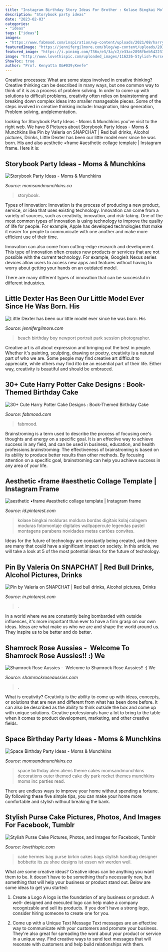 ```yaml
---
title: "Instagram Birthday Story Ideas For Brother : Kolase Bingkai Molduras Moldura Bordas Digitais Kolaj Colagem Moduras Fotomontaje Digitales Wallpapercute Legendas Pastel Montagens Parabens Novidades Metas Cartões Convites"
description: "Storybook party ideas"
date: "2023-02-03"
categories:
- "ideas"
tags: ["ideas"]
images:
- "https://www.fabmood.com/inspiration/wp-content/uploads/2021/08/harry-potter-cake-10-370x657.jpg"
featuredImage: "https://jennifergilmore.com/blog/wp-content/uploads/2014/10/gilmore_studios_family_portrait_photo_at_the_park_rustic_woods_balloons_colorful_outfit_newport_beach_orange_county_2_year_old_boy_toddler_blog_03.jpg"
featured_image: "https://i.pinimg.com/736x/e3/3a/c2/e33ac2898fbeb542231c67df3918ee8c.jpg"
image: "http://www.lovethispic.com/uploaded_images/116226-Stylish-Purse-Cake.jpg"
ShowToc: true
author: "Prof. Kenyatta O&#039;Keefe"
---
```



Creative processes: What are some steps involved in creative thinking?
Creative thinking can be described in many ways, but one common way to think of it is as a process of problem solving. In order to come up with solutions to difficult problems, creativity often relies on brainstorming and breaking down complex ideas into smaller manageable pieces. Some of the steps involved in creative thinking include: Imagination, Idea generation, Problem solving, andplementation.

	

		
looking for Storybook Party Ideas - Moms &amp; Munchkins you've visit to the right web. We have 8 Pictures about Storybook Party Ideas - Moms &amp; Munchkins like Pin by Valeria on SNAPCHAT | Red bull drinks, Alcohol pictures, Drinks, Little Dexter has been our little model ever since he was born. His and also aesthetic •frame #aesthetic collage template | Instagram frame. Here it is:
		
    
## Storybook Party Ideas - Moms &amp; Munchkins

<img loading=lazy src="http://www.momsandmunchkins.ca/wp-content/uploads/2013/10/storybook-party-ideas-slider.jpg" onerror="this.onerror=null;this.src='https://tse1.mm.bing.net/th?id=OIP.q3LDl5iHbgWTxmc6afACMgHaEL&amp;pid=15.1';" alt="Storybook Party Ideas - Moms &amp; Munchkins">

_Source: momsandmunchkins.ca_

>storybook. 

	

Types of innovation:
Innovation is the process of producing a new product, service, or idea that uses existing technology. Innovation can come from a variety of sources, such as creativity, innovation, and risk-taking. 
One of the most common types of innovation is using technology to improve the quality of life for people. For example, Apple has developed technologies that make it easier for people to communicate with one another and make more efficient use of their time. 

Innovation can also come from cutting-edge research and development. This type of innovation often creates new products or services that are not possible with the current technology. For example, Google’s Nexus series devices allow users to access new apps and features without having to worry about getting your hands on an outdated model. 

There are many different types of innovation that can be successful in different industries.

    
## Little Dexter Has Been Our Little Model Ever Since He Was Born. His

<img loading=lazy src="https://jennifergilmore.com/blog/wp-content/uploads/2014/10/gilmore_studios_family_portrait_photo_at_the_park_rustic_woods_balloons_colorful_outfit_newport_beach_orange_county_2_year_old_boy_toddler_blog_03.jpg" onerror="this.onerror=null;this.src='https://tse4.mm.bing.net/th?id=OIP.-41232uzs4OPW_PNPltTeQHaFS&amp;pid=15.1';" alt="Little Dexter has been our little model ever since he was born. His">

_Source: jennifergilmore.com_

>beach birthday boy newport portrait park session photographer. 

	

Creative art is all about expression and bringing out the best in people. Whether it's painting, sculpting, drawing or poetry, creativity is a natural part of who we are. Some people may find creative art difficult to appreciate, while others may find itto be an essential part of their life. Either way, creativity is beautiful and should be embraced.

    
## 30+ Cute Harry Potter Cake Designs : Book-Themed Birthday Cake

<img loading=lazy src="https://www.fabmood.com/inspiration/wp-content/uploads/2021/08/harry-potter-cake-10-370x657.jpg" onerror="this.onerror=null;this.src='https://tse2.mm.bing.net/th?id=OIP.U53hoXTLGHj_lh_5RiljwAAAAA&amp;pid=15.1';" alt="30+ Cute Harry Potter Cake Designs : Book-Themed Birthday Cake">

_Source: fabmood.com_

>fabmood. 

	

Brainstroming is a term used to describe the process of focusing one's thoughts and energy on a specific goal. It is an effective way to achieve success in any field, and can be used in business, education, and health professions.brainstroming: The effectiveness of brainstroming is based on its ability to produce better results than other methods. By focusing attention on a specific goal, brainstroming can help you achieve success in any area of your life.

    
## Aesthetic •frame #aesthetic Collage Template | Instagram Frame

<img loading=lazy src="https://i.pinimg.com/736x/b9/a5/5e/b9a55e391202552ccea2a830fe71d8ff.jpg" onerror="this.onerror=null;this.src='https://tse4.mm.bing.net/th?id=OIP.8mtkycVCq8X-BXMYnprLywHaNK&amp;pid=15.1';" alt="aesthetic •frame #aesthetic collage template | Instagram frame">

_Source: id.pinterest.com_

>kolase bingkai molduras moldura bordas digitais kolaj colagem moduras fotomontaje digitales wallpapercute legendas pastel montagens parabens novidades metas cartões convites. 

	

Ideas for the future of technology are constantly being created, and there are many that could have a significant impact on society. In this article, we will take a look at 5 of the most potential ideas for the future of technology.

    
## Pin By Valeria On SNAPCHAT | Red Bull Drinks, Alcohol Pictures, Drinks

<img loading=lazy src="https://i.pinimg.com/736x/e3/3a/c2/e33ac2898fbeb542231c67df3918ee8c.jpg" onerror="this.onerror=null;this.src='https://tse2.mm.bing.net/th?id=OIP.c9pUtBJdr4fZY4uSMCrDlwHaNL&amp;pid=15.1';" alt="Pin by Valeria on SNAPCHAT | Red bull drinks, Alcohol pictures, Drinks">

_Source: in.pinterest.com_

>. 

	

In a world where we are constantly being bombarded with outside influences, it's more important than ever to have a firm grasp on our own ideas. Ideas are what make us who we are and shape the world around us. They inspire us to be better and do better.

    
## Shamrock Rose Aussies - ﻿﻿﻿ Welcome To Shamrock Rose Aussies!! :) We

<img loading=lazy src="http://shamrockroseaussies.com/yahoo_site_admin/assets/images/DSC_0165.153163002_std.JPG" onerror="this.onerror=null;this.src='https://tse3.mm.bing.net/th?id=OIP.jpm-jpFmesnEshZAwc_AtwHaE0&amp;pid=15.1';" alt="Shamrock Rose Aussies - ﻿﻿﻿ Welcome to Shamrock Rose Aussies!! :) We">

_Source: shamrockroseaussies.com_

>. 

	

What is creativity?
Creativity is the ability to come up with ideas, concepts, or solutions that are new and different from what has been done before. It can also be described as the ability to think outside the box and come up with unique solutions. Creative professionals have a lot to bring to the table when it comes to product development, marketing, and other creative fields.

    
## Space Birthday Party Ideas - Moms &amp; Munchkins

<img loading=lazy src="https://www.momsandmunchkins.ca/wp-content/uploads/2014/02/space-birthday-party-ideas.jpg" onerror="this.onerror=null;this.src='https://tse4.mm.bing.net/th?id=OIP.dzZH7xOrLmURAYjlSMGRwgHaSZ&amp;pid=15.1';" alt="Space Birthday Party Ideas - Moms &amp; Munchkins">

_Source: momsandmunchkins.ca_

>space birthday alien aliens theme cakes momsandmunchkins decorations outer themed cake diy park rocket themes munchkins moms inc parties read. 

	

There are endless ways to improve your home without spending a fortune. By following these five simple tips, you can make your home more comfortable and stylish without breaking the bank.

    
## Stylish Purse Cake Pictures, Photos, And Images For Facebook, Tumblr

<img loading=lazy src="http://www.lovethispic.com/uploaded_images/116226-Stylish-Purse-Cake.jpg" onerror="this.onerror=null;this.src='https://tse4.mm.bing.net/th?id=OIP.62sVN56nnDnqIrEYALk6NQHaKZ&amp;pid=15.1';" alt="Stylish Purse Cake Pictures, Photos, and Images for Facebook, Tumblr">

_Source: lovethispic.com_

>cake hermes bag purse birkin cakes bags stylish handbag designer bobbette its zu shoe designs ist essen wir werden weil. 

	

What are some creative ideas?
Creative ideas can be anything you want them to be. It doesn't have to be something that's necessarily new, but something that will help your business or product stand out. Below are some ideas to get you started:
1. Create a Logo
A logo is the foundation of any business or product. A well- designed and executed logo can help make a company recognizable and sell its products. If you don't have a strong logo, consider hiring someone to create one for you.

2. Come up with a Unique Text Message
Text messages are an effective way to communicate with your customers and promote your business. They're also great for spreading the word about your product or service in a unique way. Find creative ways to send text messages that will resonate with customers and help build relationships with them.


